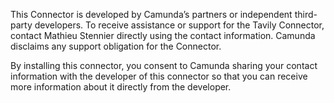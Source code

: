This Connector is developed by Camunda’s partners or independent third-party developers. To receive assistance or support for the Tavily Connector, contact Mathieu Stennier directly using the contact information. Camunda disclaims any support obligation for the Connector.

By installing this connector, you consent to Camunda sharing your contact information with the developer of this connector so that you can receive more information about it directly from the developer.